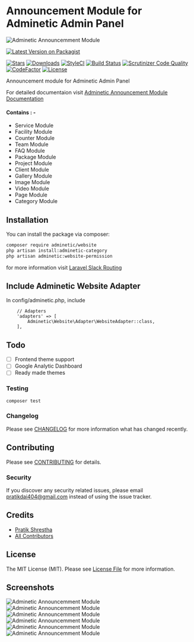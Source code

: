 # Announcement Module for Adminetic Admin Panel

![Adminetic Announcemment Module](https://github.com/pratiksh404/adminetic-website/blob/main/screenshots/banner.png)

[![Latest Version on Packagist](https://img.shields.io/packagist/v/adminetic/website.svg?style=flat-square)](https://packagist.org/packages/adminetic/website)

[![Stars](https://img.shields.io/github/stars/pratiksh404/adminetic-website)](https://github.com/pratiksh404/adminetic-website/stargazers) [![Downloads](https://img.shields.io/packagist/dt/adminetic/website.svg?style=flat-square)](https://packagist.org/packages/adminetic/website) [![StyleCI](https://github.styleci.io/repos/385822775/shield?branch=main)](https://github.styleci.io/repos/385822775?branch=main) [![Build Status](https://scrutinizer-ci.com/g/pratiksh404/adminetic-website/badges/build.png?b=main)](https://scrutinizer-ci.com/g/pratiksh404/adminetic-website/build-status/main) [![Scrutinizer Code Quality](https://scrutinizer-ci.com/g/pratiksh404/adminetic-website/badges/quality-score.png?b=main)](https://scrutinizer-ci.com/g/pratiksh404/adminetic-website/?branch=main) [![CodeFactor](https://www.codefactor.io/repository/github/pratiksh404/adminetic-website/badge)](https://www.codefactor.io/repository/github/pratiksh404/adminetic-website) [![License](https://img.shields.io/github/license/pratiksh404/adminetic-website)](//packagist.org/packages/adminetic/website)

Announcement module for Adminetic Admin Panel

For detailed documentaion visit [Adminetic Announcement Module Documentation](https://app.gitbook.com/@pratikdai404/s/adminetic/addons/website)

#### Contains : -

- Service Module
- Facility Module
- Counter Module
- Team Module
- FAQ Module
- Package Module
- Project Module
- Client Module
- Gallery Module
- Image Module
- Video Module
- Page Module
- Category Module

## Installation

You can install the package via composer:

```bash
composer require adminetic/website
php artisan install:adminetic-category
php artisan adminetic:website-permission
```

for more information visit [Laravel Slack Routing](https://laravel.com/docs/8.x/notifications#routing-slack-notifications)

## Include Adminetic Website Adapter

In config/adminetic.php, include

```
    // Adapters
    'adapters' => [
        Adminetic\Website\Adapter\WebsiteAdapter::class,
    ],
```

## Todo

- [ ] Frontend theme support
- [ ] Google Analytic Dashboard
- [ ] Ready made themes

### Testing

```bash
composer test
```

### Changelog

Please see [CHANGELOG](CHANGELOG.md) for more information what has changed recently.

## Contributing

Please see [CONTRIBUTING](CONTRIBUTING.md) for details.

### Security

If you discover any security related issues, please email pratikdai404@gmail.com instead of using the issue tracker.

## Credits

- [Pratik Shrestha](https://github.com/adminetic)
- [All Contributors](../../contributors)

## License

The MIT License (MIT). Please see [License File](LICENSE.md) for more information.

## Screenshots

![Adminetic Announcemment Module](https://github.com/pratiksh404/adminetic-website/blob/main/screenshots/category.jpg)
![Adminetic Announcemment Module](https://github.com/pratiksh404/adminetic-website/blob/main/screenshots/gallery.jpg)
![Adminetic Announcemment Module](https://github.com/pratiksh404/adminetic-website/blob/main/screenshots/package.jpg)
![Adminetic Announcemment Module](https://github.com/pratiksh404/adminetic-website/blob/main/screenshots/page.jpg)
![Adminetic Announcemment Module](https://github.com/pratiksh404/adminetic-website/blob/main/screenshots/service.jpg)
![Adminetic Announcemment Module](https://github.com/pratiksh404/adminetic-website/blob/main/screenshots/team.jpg)
